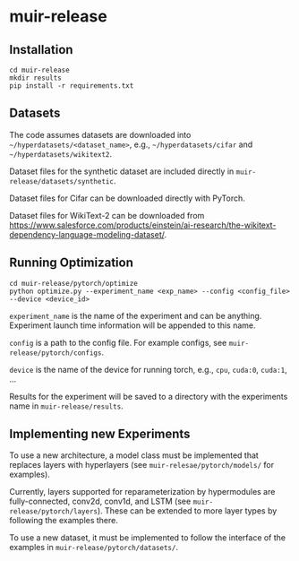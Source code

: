 # muir-release


## Installation
```
cd muir-release
mkdir results
pip install -r requirements.txt
```

## Datasets

The code assumes datasets are downloaded into `~/hyperdatasets/<dataset_name>`, e.g., `~/hyperdatasets/cifar` and `~/hyperdatasets/wikitext2`.

Dataset files for the synthetic dataset are included directly in `muir-release/datasets/synthetic`.

Dataset files for Cifar can be downloaded directly with PyTorch.

Dataset files for WikiText-2 can be downloaded from https://www.salesforce.com/products/einstein/ai-research/the-wikitext-dependency-language-modeling-dataset/.

## Running Optimization

```
cd muir-release/pytorch/optimize
python optimize.py --experiment_name <exp_name> --config <config_file> --device <device_id>
```

`experiment_name` is the name of the experiment and can be anything. Experiment launch time information will be appended to this name.

`config` is a path to the config file. For example configs, see `muir-release/pytorch/configs`.

`device` is the name of the device for running torch, e.g., `cpu`, `cuda:0`, `cuda:1`, ...

Results for the experiment will be saved to a directory with the experiments name in `muir-release/results`.

## Implementing new Experiments

To use a new architecture, a model class must be implemented that replaces layers with hyperlayers (see `muir-relesae/pytorch/models/` for examples).

Currently, layers supported for reparameterization by hypermodules are fully-connected, conv2d, conv1d, and LSTM (see `muir-release/pytorch/layers`). These can be extended to more layer types by following the examples there.

To use a new dataset, it must be implemented to follow the interface of the examples in `muir-release/pytorch/datasets/`.


